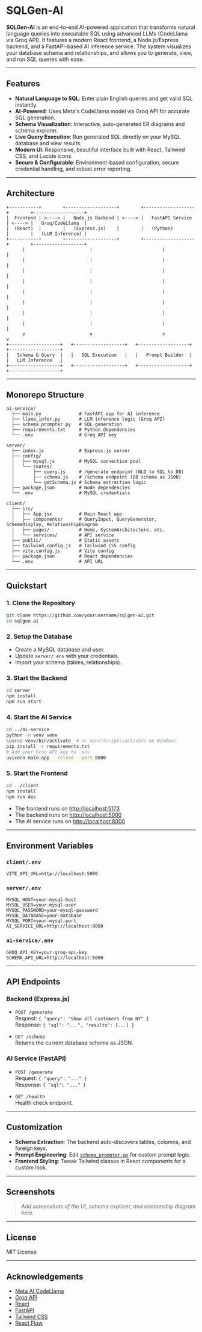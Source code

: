 # SQLGen-AI

**SQLGen-AI** is an end-to-end AI-powered application that transforms natural language queries into executable SQL using advanced LLMs (CodeLlama via Groq API). It features a modern React frontend, a Node.js/Express backend, and a FastAPI-based AI inference service. The system visualizes your database schema and relationships, and allows you to generate, view, and run SQL queries with ease.

---

## Features

- **Natural Language to SQL**: Enter plain English queries and get valid SQL instantly.
- **AI-Powered**: Uses Meta's CodeLlama model via Groq API for accurate SQL generation.
- **Schema Visualization**: Interactive, auto-generated ER diagrams and schema explorer.
- **Live Query Execution**: Run generated SQL directly on your MySQL database and view results.
- **Modern UI**: Responsive, beautiful interface built with React, Tailwind CSS, and Lucide icons.
- **Secure & Configurable**: Environment-based configuration, secure credential handling, and robust error reporting.

---

## Architecture

```
+-----------+        +-------------------+        +-------------------+        +-------------------+
|  Frontend | <----> |   Node.js Backend | <----> |   FastAPI Service | <----> |   Groq/CodeLlama  |
|  (React)  |        |   (Express.js)    |        |   (Python)        |        |   (LLM Inference) |
+-----------+        +-------------------+        +-------------------+        +-------------------+
      |                        |                          |                          |
      |                        |                          |                          |
      |                        |                          |                          |
      |                        |                          |                          |
      |                        |                          |                          |
      |                        |                          |                          |
      |                        |                          |                          |
      |                        |                          |                          |
      v                        v                          v                          v
+-------------------+   +-------------------+   +-------------------+   +-------------------+
|   Schema & Query  |   |   SQL Execution   |   |   Prompt Builder  |   |   LLM Inference   |
+-------------------+   +-------------------+   +-------------------+   +-------------------+
```

---

## Monorepo Structure

```
ai-service/
  ├── main.py              # FastAPI app for AI inference
  ├── llama_infer.py       # LLM inference logic (Groq API)
  ├── schema_prompter.py   # SQL generation
  ├── requirements.txt     # Python dependencies
  └── .env                 # Groq API key

server/
  ├── index.js             # Express.js server
  ├── config/
  │   ├── mysql.js         # MySQL connection pool
  │   └── routes/
  │       ├── query.js     # /generate endpoint (NLQ to SQL to DB)
  │       ├── schema.js    # /schema endpoint (DB schema as JSON)
  │       └── getSchema.js # Schema extraction logic
  ├── package.json         # Node dependencies
  └── .env                 # MySQL credentials

client/
  ├── src/
  │   ├── App.jsx          # Main React app
  │   ├── components/      # QueryInput, QueryGenerator, SchemaDisplay, RelationshipDiagram
  │   ├── pages/           # Home, SystemArchitecture, etc.
  │   └── services/        # API service
  ├── public/              # Static assets
  ├── tailwind.config.js   # Tailwind CSS config
  ├── vite.config.js       # Vite config
  ├── package.json         # React dependencies
  └── .env                 # API URL
```

---

## Quickstart

### 1. Clone the Repository

```sh
git clone https://github.com/yourusername/sqlgen-ai.git
cd sqlgen-ai
```

### 2. Setup the Database

- Create a MySQL database and user.
- Update `server/.env` with your credentials.
- Import your schema (tables, relationships).

### 3. Start the Backend

```sh
cd server
npm install
npm run start
```

### 4. Start the AI Service

```sh
cd ../ai-service
python -m venv venv
source venv/bin/activate  # or venv\Scripts\activate on Windows
pip install -r requirements.txt
# Add your Groq API key to .env
uvicorn main:app --reload --port 8000
```

### 5. Start the Frontend

```sh
cd ../client
npm install
npm run dev
```

- The frontend runs on [http://localhost:5173](http://localhost:5173)
- The backend runs on [http://localhost:5000](http://localhost:5000)
- The AI service runs on [http://localhost:8000](http://localhost:8000)

---

## Environment Variables

### `client/.env`
```
VITE_API_URL=http://localhost:5000
```

### `server/.env`
```
MYSQL_HOST=your-mysql-host
MYSQL_USER=your-mysql-user
MYSQL_PASSWORD=your-mysql-password
MYSQL_DATABASE=your-database
MYSQL_PORT=your-mysql-port
AI_SERVICE_URL=http://localhost:8000
```

### `ai-service/.env`
```
GROQ_API_KEY=your-groq-api-key
SCHEMA_API_URL=http://localhost:5000
```

---

## API Endpoints

### Backend (Express.js)

- `POST /generate`  
  Request: `{ "query": "Show all customers from NY" }`  
  Response: `{ "sql": "...", "results": [...] }`

- `GET /schema`  
  Returns the current database schema as JSON.

### AI Service (FastAPI)

- `POST /generate`  
  Request: `{ "query": "..." }`  
  Response: `{ "sql": "..." }`

- `GET /health`  
  Health check endpoint.

---

## Customization

- **Schema Extraction**: The backend auto-discovers tables, columns, and foreign keys.
- **Prompt Engineering**: Edit [`schema_prompter.py`](ai-service/schema_prompter.py) for custom prompt logic.
- **Frontend Styling**: Tweak Tailwind classes in React components for a custom look.

---

## Screenshots

> _Add screenshots of the UI, schema explorer, and relationship diagram here._

---

## License

MIT License

---

## Acknowledgements

- [Meta AI CodeLlama](https://ai.meta.com/research/models/codellama/)
- [Groq API](https://console.groq.com/)
- [React](https://react.dev/)
- [FastAPI](https://fastapi.tiangolo.com/)
- [Tailwind CSS](https://tailwindcss.com/)
- [React Flow](https://reactflow.dev/)
